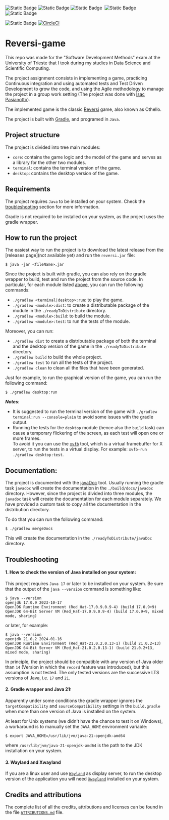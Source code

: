 
![Static Badge](https://img.shields.io/badge/Java-Java?logo=Oracle&logoColor=%23F80000&color=%23343434)
![Static Badge](https://img.shields.io/badge/OpenJDK-OpenJDK?logo=OpenJDK&logoColor=white&color=%23437291)
![Static Badge](https://img.shields.io/badge/gradle-gradle?logo=gradle&color=%2302303A)&nbsp;
![Static Badge](https://img.shields.io/badge/Apache%20Groovy-groovy?logo=Apache%20Groovy&logoColor=white&color=%234298B8)&nbsp;
![Static Badge](https://img.shields.io/badge/JUnit5-JUnit5?logo=JUnit5&logoColor=white&color=%2325A162)&nbsp;

![Static Badge](https://img.shields.io/badge/CircleCI%20stautus:-circleci?logo=circleci&color=%23343434)
[![CircleCI](https://dl.circleci.com/status-badge/img/circleci/Uefri8ookENmbrruKUV1N9/8JfxiuKMjSWcSFbqKyzDMp/tree/main.svg?style=svg&circle-token=710d38a05770bb7e6b2566c1e1fdf6216931c016)](https://dl.circleci.com/status-badge/redirect/circleci/Uefri8ookENmbrruKUV1N9/8JfxiuKMjSWcSFbqKyzDMp/tree/main)




# Reversi-game

This repo was made for the "Software Development Methods" exam at the University of Trieste that I took during my
studies in Data Science and Scientific Computing.

The project assignment consists in implementing a game, practicing Continuous integration and using automated tests and Test Driven
Development to grow the code, and using the Agile methodology to manage the project in a group work setting (The project was done with [Isac Pasianotto](https://github.com/IsacPasianotto/)).

The implemented game is the classic [Reversi](https://en.wikipedia.org/wiki/Reversi) game, also known as Othello.


The project is built with [Gradle](https://gradle.org/), and programed in `Java`.

## Project structure

The project is divided into tree main modules:

- `core`: contains the game logic and the model of the game and serves as a library for the other two modules.
- `terminal`: contains the terminal version of the game.
- `desktop`: contains the desktop version of the game.

## Requirements

The project requires `Java` to be installed on your system. Check the [troubleshooting](#troubleshooting) section for more information.

Gradle is not required to be installed on your system, as the project uses the gradle wrapper.


## How to run the project

The easiest way to run the project is to download the latest release from the [releases page](not available yet) and run the `reversi.jar` file:

```
$ java -jar <fileName>.jar
```

Since the project is built with gradle, you can also rely on the gradle wrapper to build, test and run the project from the source code.  In particular, for each module listed [above](#project-structure), you can run the following commands:

- `./gradlew <terminal|desktop>:run`: to play the game.
- `./gradlew <module>:dist`: to create a distributable package of the module in the `./readyToDistribute` directory.
- `./gradlew <module>:build`: to build the module.
- `./gradlew <module>:test`: to run the tests of the module.

Moreover, you can run:

- `./gradlew dist` to create a distributable package of both the terminal and the desktop version of the game in the `./readyToDistribute` directory.
- `./gradlew build` to build the whole project.
- `./gradlew test` to run all the tests of the project.
- `./gradlew clean` to clean all the files that have been generated. 

Just for example, to run the graphical version of the game, you can run the following command:

```
$ ./gradlew desktop:run
```

***Notes***:

- It is suggested to run the terminal version of the game with `./gradlew terminal:run --console=plain` to avoid some issues with the gradle output.
- Running the tests for the `desktop` module (hence also the `build` task) can cause a temporary flickering of the screen, as each test will open one or more frames.\
    To avoid it you can use the [`xvfb`](https://linux.die.net/man/1/xvfb) tool, which is a virtual framebuffer for X server, to run the tests in a virtual display. For example: `xvfb-run ./gradlew desktop:test`.

## Documentation:

The project is documented with the [javaDoc](https://www.oracle.com/technical-resources/articles/java/javadoc-tool.html) tool. Usually running the gradle task `javadoc` will create the documentation in the `./build/docs/javadoc` directory.
However, since the project is divided into three modules, the `javadoc` task will create the documentation for each module separately. We have provided a custom task to copy all the documentation in the distribution directory.

To do that you can run the following command:

```
$ ./gradlew mergeDocs
```

This will create the documentation in the `./readyToDistribute/javaDoc` directory.

## Troubleshooting

#### 1. How to check the version of Java installed on your system:

This project requires `Java 17` or later to be installed on your system. Be sure that the output of the `java --version` command is something like:

```
$ java --version
openjdk 17.0.9 2023-10-17
OpenJDK Runtime Environment (Red_Hat-17.0.9.0.9-4) (build 17.0.9+9)
OpenJDK 64-Bit Server VM (Red_Hat-17.0.9.0.9-4) (build 17.0.9+9, mixed mode, sharing)
```
or later, for example:
```
$ java --version
openjdk 21.0.2 2024-01-16
OpenJDK Runtime Environment (Red_Hat-21.0.2.0.13-1) (build 21.0.2+13)
OpenJDK 64-Bit Server VM (Red_Hat-21.0.2.0.13-1) (build 21.0.2+13, mixed mode, sharing)
```

In principle, the project should be compatible with any version of Java older than `14` (Version in which the `record` feature was introduced), but this assumption is not tested.
The only tested versions are the successive LTS versions of Java, i.e. `17` and `21`.

#### 2. Gradle wrapper and Java 21:

Apparently under some conditions the gradle wrapper ignores the `targetCompatibility` and `sourceCompatibility` settings in the `build.gradle` when more than one version of Java is installed on the system.

At least for Unix systems (we didn't have the chance to test it on Windows), a workaround is to manually set the `JAVA_HOME` environment variable:
```
$ export JAVA_HOME=/usr/lib/jvm/java-21-openjdk-amd64
```
where `/usr/lib/jvm/java-21-openjdk-amd64` is the path to the JDK installation on your system.

#### 3. Wayland and Xwayland

If you are a linux user and use [`Wayland`](https://wayland.freedesktop.org/) as display server, to run the desktop version of the application you will need [`Xwayland`](https://wayland.freedesktop.org/xserver.html) installed on your system.


## Credits and attributions

The complete list of all the credits, attributions and licenses can be found in the file [`ATTRIBUTIONS.md`](./ATTRIBUTIONS.md) file.